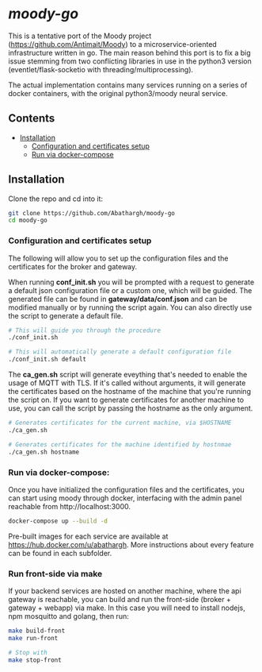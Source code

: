 # *moody-go*
This is a tentative port of the Moody project (https://github.com/Antimait/Moody) to a microservice-oriented infrastructure written in go.
The main reason behind this port is to fix a big issue stemming from two conflicting libraries in use in the python3 
version (eventlet/flask-socketio with threading/multiprocessing).

The actual implementation contains many services running on a series of docker containers, with the original 
python3/moody neural service.

## Contents

- [Installation](#installation)
    - [Configuration and certificates setup](#configuration-and-certificates-setup)
    - [Run via docker-compose](#run-via-docker-compose)
## Installation

Clone the repo and cd into it:

```bash
git clone https://github.com/Abathargh/moody-go
cd moody-go
```


### Configuration and certificates setup

The following will allow you to set up the configuration files and the certificates for the broker and gateway.

When running **conf_init.sh** you will be prompted with a request to generate a default json configuration file or 
a custom one, which will be guided. The generated file can be found in **gateway/data/conf.json** and can be 
modified manually or by running the script again. You can also directly use the script to generate a default file.

```bash
# This will guide you through the procedure
./conf_init.sh

# This will automatically generate a default configuration file
./conf_init.sh default 
```

The **ca_gen.sh** script will generate eveything that's needed to enable the usage of MQTT with TLS. If it's called
without arguments, it will generate the certificates based on the hostname of the machine that you're running the script 
on. If you want to generate certificates for another machine to use, you can call the script by passing the hostname as 
the only argument.

```bash
# Generates certificates for the current machine, via $HOSTNAME
./ca_gen.sh

# Generates certificates for the machine identified by hostnmae
./ca_gen.sh hostname
```

### Run via docker-compose:

Once you have initialized the configuration files and the certificates, you can start using moody through docker,
interfacing with the admin panel reachable from http://localhost:3000.

```bash
docker-compose up --build -d
```


Pre-built images for each service are available at https://hub.docker.com/u/abathargh.
More instructions about every feature can be found in each subfolder.


### Run front-side via make

If your backend services are hosted on another machine, where the api gateway is reachable, you can build and run 
the front-side (broker + gateway + webapp) via make. In this case you will need to install nodejs, npm mosquitto and 
golang, then run:

```bash
make build-front
make run-front

# Stop with
make stop-front
```